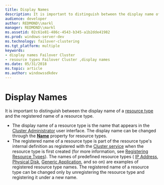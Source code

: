 ```yaml
---
title: Display Names
description: It is important to distinguish between the display name of a resource type and the registered name of a resource type.
audience: developer
author: REDMOND\\markl
manager: REDMOND\\markl
ms.assetid: 02c61e81-486c-4543-b345-a1b2dde41982
ms.prod: windows-server-dev
ms.technology: failover-clustering
ms.tgt_platform: multiple
keywords:
- display names Failover Cluster
- resource types Failover Cluster ,display names
ms.date: 05/31/2018
ms.topic: article
ms.author: windowssdkdev
---
```


# Display Names

It is important to distinguish between the display name of a [resource type](resource-types.md) and the registered name of a resource type.

-   The display name of a resource type is the name that appears in the [Cluster Administrator](cluster-administrator.md) user interface. The display name can be changed through the [**Name**](resource-types-name.md) property for resource types.
-   The registered name of a resource type is part of the resource type's internal definition as registered with the [Cluster service](cluster-service.md) when the resource type is first created (for more information, see [Registering Resource Types](registering-resource-types.md)). The names of predefined resource types ( [IP Address](ip-address.md), [Physical Disk](physical-disk.md), [Generic Application](generic-application.md), and so on) are examples of registered resource type names. The registered name of a resource type can be changed only by unregistering the resource type and registering it under a new name.

 

 




